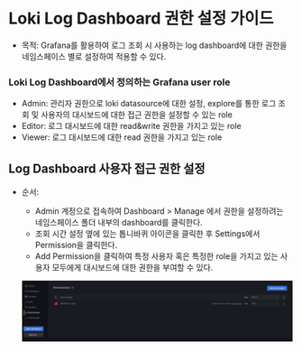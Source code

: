 # Loki Log Dashboard 권한 설정 가이드
* 목적: Grafana를 활용하여 로그 조회 시 사용하는 log dashboard에 대한 권한을 네임스페이스 별로 설정하여 적용할 수 있다.

### Loki Log Dashboard에서 정의하는 Grafana user role
* Admin: 관리자 권한으로 loki datasource에 대한 설정, explore를 통한 로그 조회 및 사용자의 대시보드에 대한 접근 권한을 설정할 수 있는 role
* Editor: 로그 대시보드에 대한 read&write 권한을 가지고 있는 role
* Viewer: 로그 대시보드에 대한 read 권한을 가지고 있는 role

## Log Dashboard 사용자 접근 권한 설정
* 순서: 
    * Admin 계정으로 접속하여 Dashboard > Manage 에서 권한을 설정하려는 네임스페이스 폴더 내부의 dashboard를 클릭한다.
    * 조회 시간 설정 옆에 있는 톱니바퀴 아이콘을 클릭한 후 Settings에서 Permission을 클릭한다.
    * Add Permission을 클릭하여 특정 사용자 혹은 특정한 role을 가지고 있는 사용자 모두에게 대시보드에 대한 권한을 부여할 수 있다.
    
    ![image](../figure/dashboard-role1.png)
    
    
